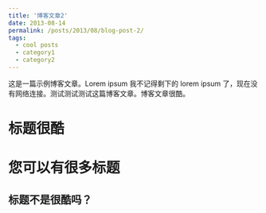 ```yaml
---
title: '博客文章2'
date: 2013-08-14
permalink: /posts/2013/08/blog-post-2/
tags:
  - cool posts
  - category1
  - category2
---
```


这是一篇示例博客文章。Lorem ipsum 我不记得剩下的 lorem ipsum 了，现在没有网络连接。测试测试测试这篇博客文章。博客文章很酷。

标题很酷
======

您可以有很多标题
======

标题不是很酷吗？
------